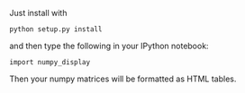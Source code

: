 Just install with

	python setup.py install

and then type the following in your IPython notebook:

	import numpy_display

Then your numpy matrices will be formatted as HTML tables.
